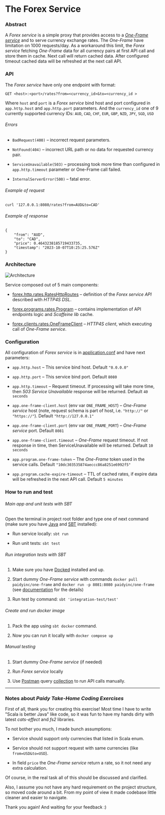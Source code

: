 # The Forex Service


### Abstract

A _Forex service_ is a simple proxy that provides access to 
a [_One-Frame service_](https://hub.docker.com/r/paidyinc/one-frame) and to serve currency 
exchange rates. The _One-Frame_ have limitation on 1000 requests/day. As a workaround this limit, 
the _Forex service_ fetching _One-Frame_ data for all currency pairs at first API call and store them in cache. Next 
call will return cached data. After configured timeout cached data will be refreshed at the next call API.


### API

The _Forex service_ have only one endpoint with format:

```GET <host>:<port>/rates?from=<currency_id>&to=<currency_id >```

Where ```host```  and ```port``` is a _Forex service_ bind host and port 
configured in ```app.http.host``` and ```app.http.port``` parameters. And the ```currency_id``` one 
of 9 currently supported currency IDs: ```AUD```, ```CAD```, ```CHF```, ```EUR```, ```GBP```, 
```NZD```, ```JPY```, ```SGD```, ```USD```

###### Errors

* ```BadRequest(400)``` – incorrect request parameters.

* ```NotFound(404)``` – incorrect URL path or no data for requested currency pair.  

* ```ServiceUnavailable(503)``` – processing took more time than configured in ```app.http.timeout``` parameter 
or One-Frame call failed.

* ```InternalServerError(500)``` – fatal error.

###### Example of request

```curl '127.0.0.1:8080/rates?from=AUD&to=CAD'```

###### Example of response

```
{
    "from": "AUD",
    "to": "CAD",
    "price": 0.4643238185719433735,
    "timestamp": "2023-10-07T10:25:25.576Z"
}
```


### Architecture

![Architecture](/forex-mtl/docs/forex_arh.png)

Service composed out of 5 main components:

* [forex.http.rates.RatesHttpRoutes](/forex-mtl/src/main/scala/forex/http/rates/RatesHttpRoutes.scala) – definition 
of the _Forex service API_ described with _HTTP4S DSL_.

* [forex.programs.rates.Program](/forex-mtl/src/main/scala/forex/programs/rates/Program.scala) – contains 
implementation of API endpoints logic and _Scaffeine lib_ cache.

* [forex.clients.rates.OneFrameClient](/forex-mtl/src/main/scala/forex/clients/rates/OneFrameClient.scala) – _HTTP4S client_, 
which executing call of _One-Frame service_.


### Configuration

All configuration of _Forex service_ is in [application.conf](/forex-mtl/src/main/resources/application.conf) and have next parameters:

* ```app.http.host``` – This service bind host. Default ```"0.0.0.0"```

* ```app.http.port``` – This service bind port. Default ```8080```

* ```app.http.timeout``` – Request timeout. If processing will take more time, then _503 Service Unavailable_ 
response will be returned. Default ```40 seconds```

* ```app.one-frame-client.host``` (env var ```ONE_FRAME_HOST```) – _One-Frame service_ host (note, request schema is part of 
host, i.e. ```"http://"``` or ```"https://"```). Default ```"http://127.0.0.1"```

* ```app.one-frame-client.port``` (env var ```ONE_FRAME_PORT```)  – _One-Frame service_ port. Default ```8081```

* ```app.one-frame-client.timeout``` – _One-Frame_ request timeout. If not response in time, 
then ServiceUnavailable will be returned. Default ```10 seconds```

* ```app.program.one-frame-token``` – The _One-Frame_ token used in the service calls. 
Default ```"10dc303535874aeccc86a8251e6992f5"```

* ```app.program.cache-expire-timeout``` – TTL of cached rates, if expire data will be refreshed in the next API 
call. Default ```5 minutes```


### How to run and test

###### Main app and unit tests with SBT

Open the terminal in project root folder and type one of next 
command (make sure you have [Java](https://www.oracle.com/java/technologies/downloads/) 
and [SBT](https://www.scala-sbt.org) installed):

* Run service locally: ```sbt run```

* Run unit tests: ```sbt test```

###### Run integration tests with SBT

1. Make sure you have [Docked](https://www.docker.com) installed and up.

2. Start dummy _One-Frame service_ with commands ```docker pull paidyinc/one-frame```
and ```docker run -p 8081:8080 paidyinc/one-frame``` (see [documentation](https://hub.docker.com/r/paidyinc/one-frame) 
for the details)

3. Run test by command: ```sbt 'integration-test/test'```

###### Create and run docker image

1. Pack the app using ```sbt docker``` command.

2. Now you can run it locally with ```docker compose up```

###### Manual testing

1. Start dummy _One-Frame service_ (if needed)

2. Run _Forex service_ locally 

3. Use [Postman](https://www.postman.com) query [collection](/forex-mtl/postman/Interview.postman_collection.json) 
to run API calls manually.


***

### Notes about _Paidy Take-Home Coding Exercises_

First of all, thank you for creating this exercise! Most time I have to write "Scala is better Java" 
like code, so it was fun to have my hands dirty with latest _cats-effect_ and _fs2_ libraries.

To not bother you much, I made bunch assumptions:

* Service should support only currencies that listed in Scala enum.

* Service should not support request with same currencies (like ```from=USD&to=USD```).

* In field ```price``` the _One-Frame service_ return a rate, so it not need any extra calculation.

Of course, in the real task all of this should be discussed and clarified.

Also, I assume you not have any hard requirement on the project structure, so moved code around a bit. From my
point of view it made codebase little cleaner and easier to navigate.

Thank you again! And waiting for your feedback :)